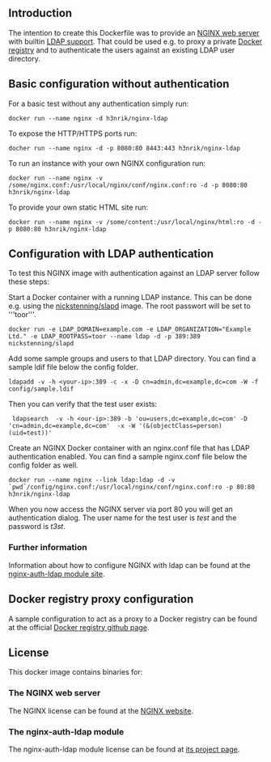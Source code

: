 ## Introduction
The intention to create this Dockerfile was to provide an [NGINX web server](https://github.com/nginx/nginx) with builtin [LDAP support](https://github.com/kvspb/nginx-auth-ldap). That could be used e.g. to proxy a private [Docker registry](https://github.com/docker/docker-registry) and to authenticate the users against an existing LDAP user directory.

## Basic configuration without authentication
For a basic test without any authentication simply run:


	docker run --name nginx -d h3nrik/nginx-ldap


To expose the HTTP/HTTPS ports run:


	docher run --name nginx -d -p 8080:80 8443:443 h3nrik/nginx-ldap


To run an instance with your own NGINX configuration run:


	docker run --name nginx -v /some/nginx.conf:/usr/local/nginx/conf/nginx.conf:ro -d -p 8080:80 h3nrik/nginx-ldap


To provide your own static HTML site run:


	docker run --name nginx -v /some/content:/usr/local/nginx/html:ro -d -p 8080:80 h3nrik/nginx-ldap


## Configuration with LDAP authentication

To test this NGINX image with authentication against an LDAP server follow these steps:

Start a Docker container with a running LDAP instance. This can be done e.g. using the [nickstenning/slapd](https://registry.hub.docker.com/u/nickstenning/slapd/) image. The root passwort will be set to '''toor'''.


	docker run -e LDAP_DOMAIN=example.com -e LDAP_ORGANIZATION="Example Ltd." -e LDAP_ROOTPASS=toor --name ldap -d -p 389:389 nickstenning/slapd


Add some sample groups and users to that LDAP directory. You can find a sample ldif file below the config folder.


	ldapadd -v -h <your-ip>:389 -c -x -D cn=admin,dc=example,dc=com -W -f config/sample.ldif


Then you can verify that the test user exists:


	 ldapsearch  -v -h <our-ip>:389 -b 'ou=users,dc=example,dc=com' -D 'cn=admin,dc=example,dc=com'  -x -W '(&(objectClass=person)(uid=test))'


Create an NGINX Docker container with an nginx.conf file that has LDAP authentication enabled. You can find a sample nginx.conf file below the config folder as well.


	docker run --name nginx --link ldap:ldap -d -v `pwd`/config/nginx.conf:/usr/local/nginx/conf/nginx.conf:ro -p 80:80 h3nrik/nginx-ldap


When you now access the NGINX server via port 80 you will get an authentication dialog. The user name for the test user is *test* and the password is *t3st*.

### Further information

Information about how to configure NGINX with ldap can be found at the [nginx-auth-ldap module site](https://github.com/kvspb/nginx-auth-ldap).

## Docker registry proxy configuration

A sample configuration to act as a proxy to a Docker registry can be found at the official [Docker registry github page](https://github.com/docker/docker-registry/blob/master/contrib/nginx/nginx_1-3-9.conf).

## License

This docker image contains binaries for:

### The NGINX web server

The NGINX license can be found at the [NGINX website](http://nginx.org/LICENSE).

### The nginx-auth-ldap module

The nginx-auth-ldap module license can be found at [its project page](https://github.com/kvspb/nginx-auth-ldap/blob/master/LICENSE).
